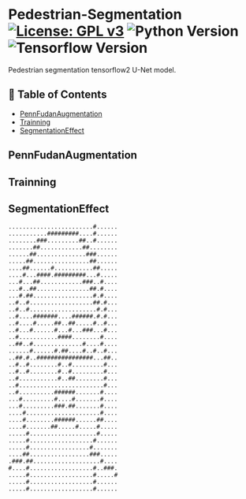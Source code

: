 # Pedestrian-Segmentation [![License: GPL v3](https://img.shields.io/badge/License-GPLv3-blue.svg)](https://www.gnu.org/licenses/gpl-3.0) ![Python Version](https://img.shields.io/badge/python-v3.6-blue) ![Tensorflow Version](https://img.shields.io/badge/Tensorflow-V2.2.0-brightgreen)

Pedestrian segmentation tensorflow2  U-Net model.

## 📝 Table of Contents
- [PennFudanAugmentation](#PennFudanAugmentation)
- [Trainning](#Trainning)
- [SegmentationEffect](#SegmentationEffect)


## PennFudanAugmentation

## Trainning

## SegmentationEffect

```
........................#......
...........#########....#......
........###.........##..#......
.......##............##........
......##..............###......
.....##................##......
....##......#...........##.....
....#...####.#########...#.....
...#...##............###..#....
...#..##...............##.#....
...#.##.................#.#....
..#..#..................##.#...
..#..#...................#.#...
..#....#######....######.#.#...
..#....#.....##..##.....#..#...
..#...#......#...#...###...#...
..#...........####........#....
..##..#..............#....#....
......#......#.##....#..#..#...
..##.#..################...##..
..#..#........#..#.........#...
..#..#........#..#.........#...
..#...........#..##........#...
..#........................#...
..#..........######.......#....
...#.........#....#.......#....
...#.........###.##.......#....
....#.....................#....
....#........######......##....
....#.......##.....#.....#.....
.....#...................#.....
.....#..................#......
.....#.................#.......
....##.................###.....
.###.##...................#....
#....#..................#..###.
.....#..................#.....#
.....#..................#......
.....#..................#......

```